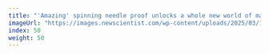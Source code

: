 ```yaml
---
title: "'Amazing' spinning needle proof unlocks a whole new world of maths"
imageUrl: "https://images.newscientist.com/wp-content/uploads/2025/03/10144418/SEI_243316000.jpg?width=788"
index: 50
weight: 50
---
```


